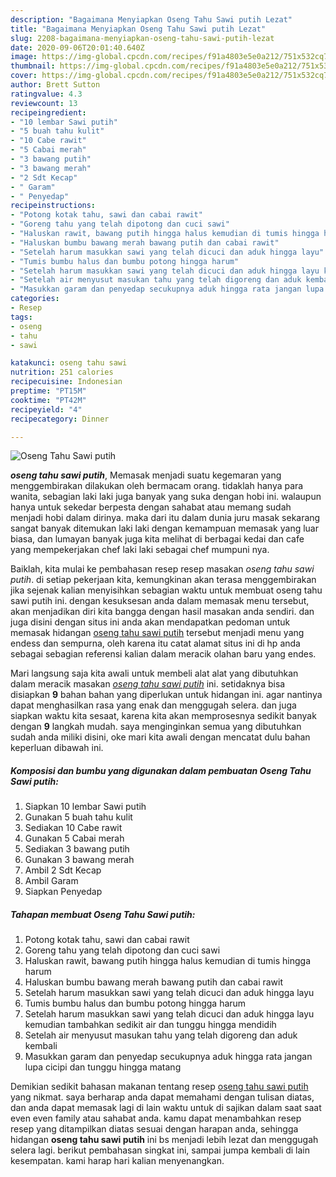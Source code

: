 ```yaml
---
description: "Bagaimana Menyiapkan Oseng Tahu Sawi putih Lezat"
title: "Bagaimana Menyiapkan Oseng Tahu Sawi putih Lezat"
slug: 2208-bagaimana-menyiapkan-oseng-tahu-sawi-putih-lezat
date: 2020-09-06T20:01:40.640Z
image: https://img-global.cpcdn.com/recipes/f91a4803e5e0a212/751x532cq70/oseng-tahu-sawi-putih-foto-resep-utama.jpg
thumbnail: https://img-global.cpcdn.com/recipes/f91a4803e5e0a212/751x532cq70/oseng-tahu-sawi-putih-foto-resep-utama.jpg
cover: https://img-global.cpcdn.com/recipes/f91a4803e5e0a212/751x532cq70/oseng-tahu-sawi-putih-foto-resep-utama.jpg
author: Brett Sutton
ratingvalue: 4.3
reviewcount: 13
recipeingredient:
- "10 lembar Sawi putih"
- "5 buah tahu kulit"
- "10 Cabe rawit"
- "5 Cabai merah"
- "3 bawang putih"
- "3 bawang merah"
- "2 Sdt Kecap"
- " Garam"
- " Penyedap"
recipeinstructions:
- "Potong kotak tahu, sawi dan cabai rawit"
- "Goreng tahu yang telah dipotong dan cuci sawi"
- "Haluskan rawit, bawang putih hingga halus kemudian di tumis hingga harum"
- "Haluskan bumbu bawang merah bawang putih dan cabai rawit"
- "Setelah harum masukkan sawi yang telah dicuci dan aduk hingga layu"
- "Tumis bumbu halus dan bumbu potong hingga harum"
- "Setelah harum masukkan sawi yang telah dicuci dan aduk hingga layu kemudian tambahkan sedikit air dan tunggu hingga mendidih"
- "Setelah air menyusut masukan tahu yang telah digoreng dan aduk kembali"
- "Masukkan garam dan penyedap secukupnya aduk hingga rata jangan lupa cicipi dan tunggu hingga matang"
categories:
- Resep
tags:
- oseng
- tahu
- sawi

katakunci: oseng tahu sawi 
nutrition: 251 calories
recipecuisine: Indonesian
preptime: "PT15M"
cooktime: "PT42M"
recipeyield: "4"
recipecategory: Dinner

---
```



![Oseng Tahu Sawi putih](https://img-global.cpcdn.com/recipes/f91a4803e5e0a212/751x532cq70/oseng-tahu-sawi-putih-foto-resep-utama.jpg)

<b><i>oseng tahu sawi putih</i></b>, Memasak menjadi suatu kegemaran yang menggembirakan dilakukan oleh bermacam orang. tidaklah hanya para wanita, sebagian laki laki juga banyak yang suka dengan hobi ini. walaupun hanya untuk sekedar berpesta dengan sahabat atau memang sudah menjadi hobi dalam dirinya. maka dari itu dalam dunia juru masak sekarang sangat banyak ditemukan laki laki dengan kemampuan memasak yang luar biasa, dan lumayan banyak juga kita melihat di berbagai kedai dan cafe yang mempekerjakan chef laki laki sebagai chef mumpuni nya.

Baiklah, kita mulai ke pembahasan resep resep masakan <i>oseng tahu sawi putih</i>. di setiap pekerjaan kita, kemungkinan akan terasa menggembirakan jika sejenak kalian menyisihkan sebagian waktu untuk membuat oseng tahu sawi putih ini. dengan kesuksesan anda dalam memasak menu tersebut, akan menjadikan diri kita bangga dengan hasil masakan anda sendiri. dan juga disini dengan situs ini anda akan mendapatkan pedoman untuk memasak hidangan <u>oseng tahu sawi putih</u> tersebut menjadi menu yang endess dan sempurna, oleh karena itu catat alamat situs ini di hp anda sebagai sebagian referensi kalian dalam meracik olahan baru yang endes.




Mari langsung saja kita awali untuk membeli alat alat yang dibutuhkan dalam meracik masakan <u><i>oseng tahu sawi putih</i></u> ini. setidaknya bisa disiapkan <b>9</b> bahan bahan yang diperlukan untuk hidangan ini. agar nantinya dapat menghasilkan rasa yang enak dan menggugah selera. dan juga siapkan waktu kita sesaat, karena kita akan memprosesnya sedikit banyak dengan <b>9</b> langkah mudah. saya menginginkan semua yang dibutuhkan sudah anda miliki disini, oke mari kita awali dengan mencatat dulu bahan keperluan dibawah ini.

<!--inarticleads1-->

##### Komposisi dan bumbu yang digunakan dalam pembuatan Oseng Tahu Sawi putih:

1. Siapkan 10 lembar Sawi putih
1. Gunakan 5 buah tahu kulit
1. Sediakan 10 Cabe rawit
1. Gunakan 5 Cabai merah
1. Sediakan 3 bawang putih
1. Gunakan 3 bawang merah
1. Ambil 2 Sdt Kecap
1. Ambil  Garam
1. Siapkan  Penyedap




<!--inarticleads2-->

##### Tahapan membuat Oseng Tahu Sawi putih:

1. Potong kotak tahu, sawi dan cabai rawit
1. Goreng tahu yang telah dipotong dan cuci sawi
1. Haluskan rawit, bawang putih hingga halus kemudian di tumis hingga harum
1. Haluskan bumbu bawang merah bawang putih dan cabai rawit
1. Setelah harum masukkan sawi yang telah dicuci dan aduk hingga layu
1. Tumis bumbu halus dan bumbu potong hingga harum
1. Setelah harum masukkan sawi yang telah dicuci dan aduk hingga layu kemudian tambahkan sedikit air dan tunggu hingga mendidih
1. Setelah air menyusut masukan tahu yang telah digoreng dan aduk kembali
1. Masukkan garam dan penyedap secukupnya aduk hingga rata jangan lupa cicipi dan tunggu hingga matang




Demikian sedikit bahasan makanan tentang resep <u>oseng tahu sawi putih</u> yang nikmat. saya berharap anda dapat memahami dengan tulisan diatas, dan anda dapat memasak lagi di lain waktu untuk di sajikan dalam saat saat even even family atau sahabat anda. kamu dapat menambahkan resep resep yang ditampilkan diatas sesuai dengan harapan anda, sehingga hidangan <b>oseng tahu sawi putih</b> ini bs menjadi lebih lezat dan menggugah selera lagi. berikut pembahasan singkat ini, sampai jumpa kembali di lain kesempatan. kami harap hari kalian menyenangkan.

